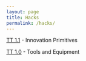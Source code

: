 ```yaml
---
layout: page
title: Hacks
permalink: /hacks/
---
```


[TT 1.1](https://tangalice.github.io/alicetang/hacks/2022/08/29/TT2.html) - Innovation Primitives 

[TT 1.0](https://tangalice.github.io/alicetang/hacks/2022/08/21/TT1.html) - Tools and Equipment 
